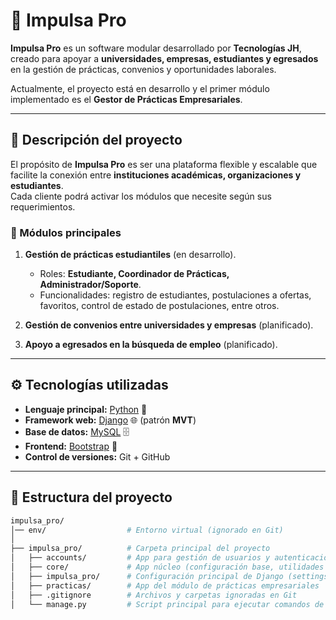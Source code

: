 # 🚀 Impulsa Pro

**Impulsa Pro** es un software modular desarrollado por **Tecnologías JH**, creado para apoyar a **universidades, empresas, estudiantes y egresados** en la gestión de prácticas, convenios y oportunidades laborales.  

Actualmente, el proyecto está en desarrollo y el primer módulo implementado es el **Gestor de Prácticas Empresariales**.

---

## 📌 Descripción del proyecto

El propósito de **Impulsa Pro** es ser una plataforma flexible y escalable que facilite la conexión entre **instituciones académicas, organizaciones y estudiantes**.  
Cada cliente podrá activar los módulos que necesite según sus requerimientos.

### 🔹 Módulos principales
1. **Gestión de prácticas estudiantiles** (en desarrollo).  
   - Roles: **Estudiante, Coordinador de Prácticas, Administrador/Soporte**.  
   - Funcionalidades: registro de estudiantes, postulaciones a ofertas, favoritos, control de estado de postulaciones, entre otros.  

2. **Gestión de convenios entre universidades y empresas** (planificado).  

3. **Apoyo a egresados en la búsqueda de empleo** (planificado).  

---

## ⚙️ Tecnologías utilizadas

- **Lenguaje principal:** [Python](https://www.python.org/) 🐍  
- **Framework web:** [Django](https://www.djangoproject.com/) 🌐 (patrón **MVT**)  
- **Base de datos:** [MySQL](https://www.mysql.com/) 🗄️  
- **Frontend:** [Bootstrap](https://getbootstrap.com/) 🎨  
- **Control de versiones:** Git + GitHub  

---

## 📂 Estructura del proyecto

```bash
impulsa_pro/
│── env/                  # Entorno virtual (ignorado en Git)
│
├── impulsa_pro/          # Carpeta principal del proyecto
│   ├── accounts/         # App para gestión de usuarios y autenticación
│   ├── core/             # App núcleo (configuración base, utilidades generales)
│   ├── impulsa_pro/      # Configuración principal de Django (settings, urls, wsgi, asgi)
│   ├── practicas/        # App del módulo de prácticas empresariales
│   ├── .gitignore        # Archivos y carpetas ignoradas en Git
│   └── manage.py         # Script principal para ejecutar comandos de Django
